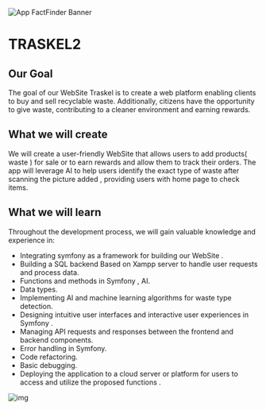 ![App FactFinder Banner](https://github.com/shaimaben/Traskel/assets/149240031/9195d65e-1378-42d4-a755-136f9463a1d9)


# TRASKEL2

## Our Goal

The goal of our WebSite Traskel is to  create a web platform enabling clients to buy and sell recyclable waste. Additionally, citizens have the opportunity to give  waste, contributing to a cleaner environment and earning rewards.


## What we will create

We will create a user-friendly WebSite that allows users to add products( waste ) for sale or to earn rewards and allow them to  track their orders. The app will leverage AI to help users identify the exact type of waste after scanning the picture added ,  providing users with home page to check items.
## What we will learn

Throughout the development process, we will gain valuable knowledge and experience in:

* Integrating symfony  as a framework for building our WebSite .
* Building a SQL backend Based on Xampp server to handle user requests and process data.
* Functions and methods in Symfony  ,  AI. 
* Data types.
* Implementing AI and machine learning algorithms for waste type  detection.
* Designing intuitive user interfaces and interactive user experiences in Symfony .
* Managing API requests and responses between the frontend and backend components.
* Error handling in Symfony.
* Code refactoring.
* Basic debugging.
* Deploying the application to a cloud server or platform for users to access and utilize the proposed  functions .



![img](https://github.com/shaimaben/Traskel/assets/149240031/5703c110-ced9-46ef-8c2e-cd1fe66b220e)


